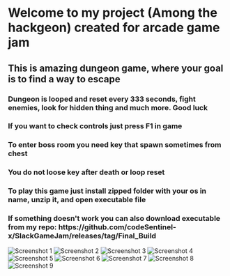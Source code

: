 <h1>Welcome to my project (Among the hackgeon) created for arcade game jam</h1>
<h2>This is amazing dungeon game, where your goal is to find a way to escape</h2>
<h3>Dungeon is looped and reset every 333 seconds, fight enemies, look for hidden thing and much more. Good luck</h3>
<h3>If you want to check controls just press F1 in game</h3>
<h3>To enter boss room you need key that spawn sometimes from chest</h3>
<h3>You do not loose key after death or loop reset</h3>
<h3>To play this game just install zipped folder with your os in name, unzip it, and open executable file</h3>
<h3>If something doesn't work you can also download executable from my repo: https://github.com/codeSentinel-x/SlackGameJam/releases/tag/Final_Build</h3>

![Screenshot 1](https://cloud-oavvjf2w1-hack-club-bot.vercel.app/8screenshot_from_2024-08-21_22-04-33.png)
![Screenshot 2](https://cloud-oavvjf2w1-hack-club-bot.vercel.app/7screenshot_from_2024-08-21_22-05-08.png)
![Screenshot 3](https://cloud-oavvjf2w1-hack-club-bot.vercel.app/6screenshot_from_2024-08-21_22-05-52.png)
![Screenshot 4](https://cloud-oavvjf2w1-hack-club-bot.vercel.app/5screenshot_from_2024-08-21_22-06-24.png)
![Screenshot 5](https://cloud-oavvjf2w1-hack-club-bot.vercel.app/4screenshot_from_2024-08-21_22-07-24.png)
![Screenshot 6](https://cloud-oavvjf2w1-hack-club-bot.vercel.app/3screenshot_from_2024-08-21_22-10-40.png)
![Screenshot 7](https://cloud-oavvjf2w1-hack-club-bot.vercel.app/2screenshot_from_2024-08-21_22-11-09.png)
![Screenshot 8](https://cloud-oavvjf2w1-hack-club-bot.vercel.app/1screenshot_from_2024-08-21_22-12-40.png)
![Screenshot 9](https://cloud-oavvjf2w1-hack-club-bot.vercel.app/0screenshot_from_2024-08-21_22-12-47.png)
